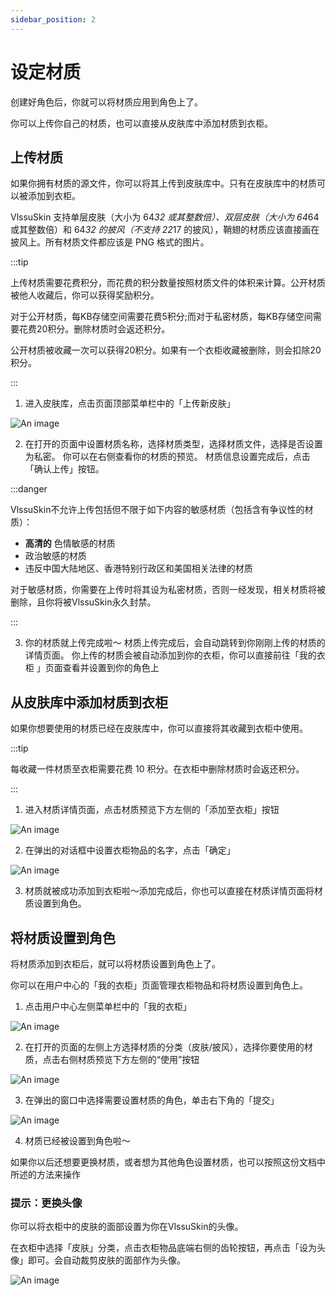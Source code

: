 ```yaml
---
sidebar_position: 2
---
```


# 设定材质

创建好角色后，你就可以将材质应用到角色上了。

你可以上传你自己的材质，也可以直接从皮肤库中添加材质到衣柜。

## 上传材质

如果你拥有材质的源文件，你可以将其上传到皮肤库中。只有在皮肤库中的材质可以被添加到衣柜。

VlssuSkin 支持单层皮肤（大小为 64*32 或其整数倍）、双层皮肤（大小为 64*64 或其整数倍）和 64*32 的披风（不支持 22*17 的披风），鞘翅的材质应该直接画在披风上。所有材质文件都应该是 PNG 格式的图片。

:::tip

上传材质需要花费积分，而花费的积分数量按照材质文件的体积来计算。公开材质被他人收藏后，你可以获得奖励积分。

对于公开材质，每KB存储空间需要花费5积分;而对于私密材质，每KB存储空间需要花费20积分。删除材质时会返还积分。

公开材质被收藏一次可以获得20积分。如果有一个衣柜收藏被删除，则会扣除20积分。

:::

1. 进入皮肤库，点击页面顶部菜单栏中的「上传新皮肤」

![An image](/img/vlssuskin/st1.png)

2. 在打开的页面中设置材质名称，选择材质类型，选择材质文件，选择是否设置为私密。
你可以在右侧查看你的材质的预览。
材质信息设置完成后，点击「确认上传」按钮。

:::danger

VlssuSkin不允许上传包括但不限于如下内容的敏感材质（包括含有争议性的材质）：

- **高清的** 色情敏感的材质
- 政治敏感的材质
- 违反中国大陆地区、香港特别行政区和美国相关法律的材质

对于敏感材质，你需要在上传时将其设为私密材质，否则一经发现，相关材质将被删除，且你将被VlssuSkin永久封禁。

:::

3. 你的材质就上传完成啦〜
材质上传完成后，会自动跳转到你刚刚上传的材质的详情页面。
你上传的材质会被自动添加到你的衣柜，你可以直接前往「我的衣柜 」页面查看并设置到你的角色上

## 从皮肤库中添加材质到衣柜

如果你想要使用的材质已经在皮肤库中，你可以直接将其收藏到衣柜中使用。

:::tip

每收藏一件材质至衣柜需要花费 10 积分。在衣柜中删除材质时会返还积分。

:::

1. 进入材质详情页面，点击材质预览下方左侧的「添加至衣柜」按钮

![An image](/img/vlssuskin/st2.png)

2. 在弹出的对话框中设置衣柜物品的名字，点击「确定」

![An image](/img/vlssuskin/st3.png)

3. 材质就被成功添加到衣柜啦〜添加完成后，你也可以直接在材质详情页面将材质设置到角色。

## 将材质设置到角色

将材质添加到衣柜后，就可以将材质设置到角色上了。

你可以在用户中心的「我的衣柜」页面管理衣柜物品和将材质设置到角色上。

1. 点击用户中心左侧菜单栏中的「我的衣柜」

![An image](/img/vlssuskin/st4.png)

2. 在打开的页面的左侧上方选择材质的分类（皮肤/披风），选择你要使用的材质，点击右侧材质预览下方左侧的“使用”按钮

![An image](/img/vlssuskin/st5.png)

3. 在弹出的窗口中选择需要设置材质的角色，单击右下角的「提交」

![An image](/img/vlssuskin/st6.png)

4. 材质已经被设置到角色啦〜

如果你以后还想要更换材质，或者想为其他角色设置材质，也可以按照这份文档中所述的方法来操作

### 提示：更换头像

你可以将衣柜中的皮肤的面部设置为你在VlssuSkin的头像。

在衣柜中选择「皮肤」分类，点击衣柜物品底端右侧的齿轮按钮，再点击「设为头像」即可。会自动裁剪皮肤的面部作为头像。

![An image](/img/vlssuskin/st7.png)